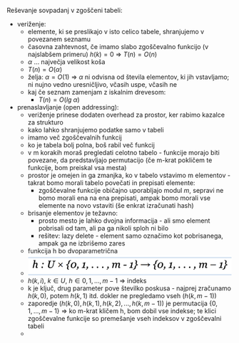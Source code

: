 Reševanje sovpadanj v zgoščeni tabeli:
- veriženje:
	- elemente, ki se preslikajo v isto celico tabele, shranjujemo v povezanem seznamu
	- časovna zahtevnost, če imamo slabo zgoščevalno funkcijo (v najslabšem primeru) $h(k) = 0$ => $T(n) = O(n)$
	- $\alpha$ ... največja velikost koša
	- $T(n) = O(\alpha)$
	- želja: $\alpha = O(1)$ => $\alpha$ ni odvisna od števila elementov, ki jih vstavljamo; ni nujno vedno uresničljivo, včasih uspe, včasih ne
	- kaj če seznam zamenjam z iskalnim drevesom:
		- $T(n) = O(lg \; \alpha)$
- prenaslavljanje (open addressing):
	- veriženje prinese dodaten overhead za prostor, ker rabimo kazalce za strukturo
	- kako lahko shranjujemo podatke samo v tabeli
	- imamo več zgoščevalnih funkcij
	- ko je tabela bolj polna, boš rabil več funkcij
	- v m korakih moraš pregledati celotno tabelo - funkcije morajo biti povezane, da predstavljajo permutacijo (če m-krat pokličem te funkcije, bom preiskal vsa mesta)
	- prostor je omejen in ga zmanjka, ko v tabelo vstavimo m elementov - takrat bomo morali tabelo povečati in prepisati elemente:
		- zgoščevalne funkcije običajno uporabljajo modul $m$, sepravi ne bomo morali ena na ena prepisati, ampak bomo morali vse elemente na novo vstaviti (še enkrat izračunati hash)
	- brisanje elementov je težavno:
		- prosto mesto je lahko dvojna informacija - ali smo element pobrisali od tam, ali pa ga nikoli sploh ni bilo
		- rešitev: lazy delete - element samo označimo kot pobrisanega, ampak ga ne izbrišemo zares
	- funkcija h bo dvoparametrična
	- ![400](../../Images3/Pasted%20image%2020250415085817.png)
	- $h(k, i)$, $k \in U$, $h \in {0, 1, ... , m-1}$ => indeks
	- k je ključ, drug parameter pove številko poskusa - najprej zračunamo $h(k,0)$, potem $h(k, 1)$ itd. dokler ne pregledamo vseh ($h(k, m-1)$)
	- zaporedje $(h(k,0), h(k,1), h(k,2), ... , h(k,m-1))$ je permutacija $\{0,1,...,m-1\}$ => ko m-krat kličem h, bom dobil vse indekse; te klici zgoščevalne funkcije so premešanje vseh indeksov v zgoščevalni tabeli
	- 